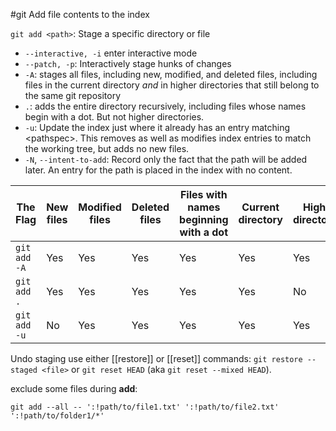 #git 
Add file contents to the index

`git add <path>`: Stage a specific directory or file
- `--interactive, -i` enter interactive mode
- `--patch, -p`: Interactively stage hunks of changes
- `-A`: stages all files, including new, modified, and deleted files, including files in the current directory _and_ in higher directories that still belong to the same git repository
-   `.`: adds the entire directory recursively, including files whose names begin with a dot. But not higher directories.
-   `-u`: Update the index just where it already has an entry matching \<pathspec\>. This removes as well as modifies index entries to match the working tree, but adds no new files.
- `-N`, `--intent-to-add`: Record only the fact that the path will be added later. An entry for the path is placed in the index with no content.

| The Flag     | New files | Modified files | Deleted files | Files with names beginning with a dot | Current directory | Higher directories |
| ------------ | --------- | -------------- | ------------- | ------------------------------------- | ----------------- | ------------------ |
| `git add -A` | Yes       | Yes            | Yes           | Yes                                   | Yes               | Yes                |
| `git add .`  | Yes       | Yes            | Yes           | Yes                                   | Yes               | No                 |
| `git add -u` | No        | Yes            | Yes           | Yes                                   | Yes               | Yes                |

Undo staging use either [[restore]] or [[reset]] commands:
`git restore --staged <file>` or `git reset HEAD` (aka `git reset --mixed HEAD`).

exclude some files during **add**:
```git
git add --all -- ':!path/to/file1.txt' ':!path/to/file2.txt' ':!path/to/folder1/*'
```
